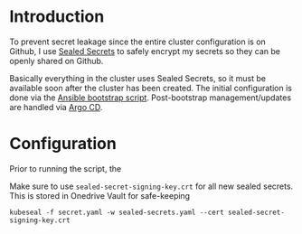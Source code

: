 # Introduction
To prevent secret leakage since the entire cluster configuration is on Github, I use [Sealed Secrets](https://github.com/bitnami-labs/sealed-secrets) to safely encrypt my secrets so they can be openly shared on Github.

Basically everything in the cluster uses Sealed Secrets, so it must be available soon after the cluster has been created. The initial configuration is done via the [Ansible bootstrap script](/_ansible/k3s-apps.yaml). Post-bootstrap management/updates are handled via [Argo CD](/argocd).

# Configuration
Prior to running the script, the 

Make sure to use ```sealed-secret-signing-key.crt``` for all new sealed secrets. This is stored in Onedrive Vault for safe-keeping
```
kubeseal -f secret.yaml -w sealed-secrets.yaml --cert sealed-secret-signing-key.crt
```